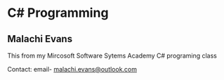 # C# Programming

## Malachi Evans

This from my Mircosoft Software Sytems Academy C# programing class

Contact: email- malachi.evans@outlook.com
